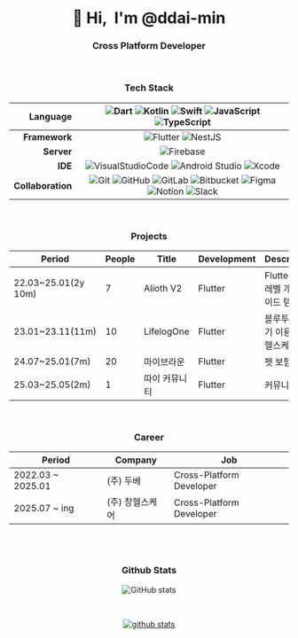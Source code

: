      
<div align="center">
  
<h1 align="center">👋 Hi, &nbsp;I'm @ddai-min</h1>

### Cross Platform Developer

<br>

### Tech Stack
 
  |<b>Language</b>|  ![Dart](https://img.shields.io/badge/Dart-0175C2.svg?&style=flat-square&logo=Dart&logoColor=white)  ![Kotlin](https://img.shields.io/badge/Kotlin-7F52FF.svg?&style=flat-square&logo=Kotlin&logoColor=white)   ![Swift](https://img.shields.io/badge/Swift-F05138.svg?&style=flat-square&logo=Swift&logoColor=white)  ![JavaScript](https://img.shields.io/badge/JavaScript-F7DF1E.svg?&style=flat-square&logo=JavaScript&logoColor=white)  ![TypeScript](https://img.shields.io/badge/TypeScript-3178C6.svg?&style=flat-square&logo=TypeScript&logoColor=white)|
  |------:|:------:|
  |<b>Framework</b>|  ![Flutter](https://img.shields.io/badge/Flutter-02569B.svg?&style=flat-square&logo=Flutter&logoColor=white)  ![NestJS](https://img.shields.io/badge/NestJS-E0234E.svg?&style=flat-square&logo=NestJS&logoColor=white)|
  |<b>Server</b>|![Firebase](https://img.shields.io/badge/Firebase-DD2C00.svg?&style=flat-square&logo=Firebase&logoColor=white)|
  |<b>IDE</b>|  ![VisualStudioCode](https://img.shields.io/badge/VS%20Code-007ACC.svg?&style=flat-square&logo=VisualStudioCode&logoColor=white)  ![Android Studio](https://img.shields.io/badge/Android%20Studio-3DDC84.svg?&style=flat-square&logo=AndroidStudio&logoColor=white)  ![Xcode](https://img.shields.io/badge/Xcode-147EFB.svg?&style=flat-square&logo=Xcode&logoColor=white)|
  |<b>Collaboration</b>|  ![Git](https://img.shields.io/badge/Git-F05032.svg?&style=flat-square&logo=Git&logoColor=white)  ![GitHub](https://img.shields.io/badge/GitHub-181717.svg?&style=flat-square&logo=GitHub&logoColor=white)  ![GitLab](https://img.shields.io/badge/GitLab-FC6D26.svg?&style=flat-square&logo=GitLab&logoColor=white)  ![Bitbucket](https://img.shields.io/badge/Bitbucket-0052CC.svg?&style=flat-square&logo=Bitbucket&logoColor=white)  ![Figma](https://img.shields.io/badge/Figma-F24E1E.svg?&style=flat-square&logo=Figma&logoColor=white)  ![Notion](https://img.shields.io/badge/Notion-000000.svg?&style=flat-square&logo=Notion&logoColor=white)  ![Slack](https://img.shields.io/badge/Slack-4A154B.svg?&style=flat-square&logo=Slack&logoColor=white)|

<br>
  
### Projects

  |Period|People|Title|Development|Description|
  |-----|-----|-----|-----|-----|  
  |22.03~25.01(2y 10m)|7|Alioth V2|Flutter|Flutter 소스 레벨 개발 가이드 템플릿|
  |23.01~23.11(11m)|10|LifelogOne|Flutter|블루투스 기기 이용 기반 헬스케어 앱|
  |24.07~25.01(7m)|20|마이브라운|Flutter|펫 보험 앱|
  |25.03~25.05(2m)|1|따이 커뮤니티|Flutter|커뮤니티 앱|

<br>
  
### Career
   
|Period|Company|Job|
|------|------|------|
|2022.03 ~ 2025.01|(주) 두베|Cross-Platform Developer|    
|2025.07 ~ ing|(주) 창헬스케어|Cross-Platform Developer|    

<br>
  
<br>
  
### Github Stats
  
![GitHub stats](https://github-readme-stats.vercel.app/api/top-langs?username=ddai-min&show_icons=true&theme=tokyonight&layout=compact)

<br>

[![github stats](https://github-readme-stats.vercel.app/api?username=ddai-min&show_icons=true&theme=tokyonight)](https://github.com/ddai-min/)

</div>
